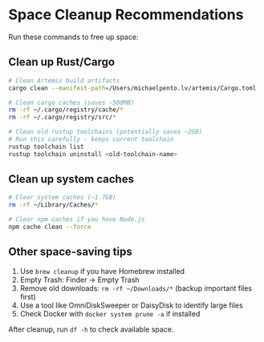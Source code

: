 # Space Cleanup Recommendations

Run these commands to free up space:

## Clean up Rust/Cargo
```bash
# Clean Artemis build artifacts
cargo clean --manifest-path=/Users/michaelpento.lv/artemis/Cargo.toml

# Clean cargo caches (saves ~500MB)
rm -rf ~/.cargo/registry/cache/*
rm -rf ~/.cargo/registry/src/*

# Clean old rustup toolchains (potentially saves ~2GB)
# Run this carefully - keeps current toolchain
rustup toolchain list
rustup toolchain uninstall <old-toolchain-name>
```

## Clean up system caches
```bash
# Clear system caches (~1.7GB)
rm -rf ~/Library/Caches/*

# Clear npm caches if you have Node.js
npm cache clean --force
```

## Other space-saving tips
1. Use `brew cleanup` if you have Homebrew installed
2. Empty Trash: Finder → Empty Trash
3. Remove old downloads: `rm -rf ~/Downloads/*` (backup important files first)
4. Use a tool like OmniDiskSweeper or DaisyDisk to identify large files
5. Check Docker with `docker system prune -a` if installed

After cleanup, run `df -h` to check available space.
```